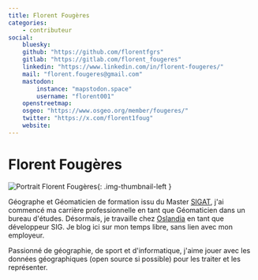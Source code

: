```yaml
---
title: Florent Fougères
categories:
    - contributeur
social:
    bluesky:
    github: "https://github.com/florentfgrs"
    gitlab: "https://gitlab.com/florent_fougeres"
    linkedin: "https://www.linkedin.com/in/florent-fougeres/"
    mail: "florent.fougeres@gmail.com"
    mastodon:
        instance: "mapstodon.space"
        username: "florent001"
    openstreetmap:
    osgeo: "https://www.osgeo.org/member/fougeres/"
    twitter: "https://x.com/florent1foug"
    website:
---
```


# Florent Fougères

<!-- --8<-- [start:author-sign-block] -->

![Portrait Florent Fougères](https://cdn.geotribu.fr/img/internal/contributeurs/ffou.jpeg "Portrait Florent Fougères"){: .img-thumbnail-left }

Géographe et Géomaticien de formation issu du Master [SIGAT](https://formations.univ-rennes2.fr/fr/formations/master-37/master-mention-geomatique-parcours-systeme-d-information-geographique-et-analyse-des-territoires-sigat-JEOC8L9A.html), j'ai commencé ma carrière professionnelle en tant que Géomaticien dans un bureau d'études. Désormais, je travaille chez [Oslandia](https://oslandia.com/) en tant que développeur SIG. Je blog ici sur mon temps libre, sans lien avec mon employeur.

Passionné de géographie, de sport et d'informatique, j'aime jouer avec les données géographiques (open source si possible) pour les traiter et les représenter.

<!-- --8<-- [end:author-sign-block] -->
